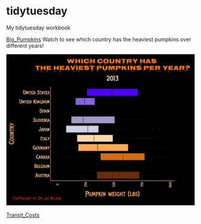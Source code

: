 # tidytuesday
My tidytuesday workbook

[Big_Pumpkins](https://github.com/jazwilson/tidytuesday/tree/main/Big_pumpkins)
Watch to see which country has the heaviest pumpkins over different years!

![](https://github.com/jazwilson/tidytuesday/blob/main/Big_pumpkins/Pumpkin_animated.gif)

[Transit_Costs](https://github.com/jazwilson/tidytuesday/tree/main/Transit_costs)


